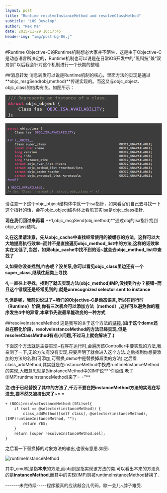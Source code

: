 ```yaml
---
layout: post
title: "Runtime resolveInstanceMethod and resolveClassMethod"
subtitle: "iOS Develop"
author: "Rex Ma"
date: 2015-11-29 16:17:45
header-img: "img/post-bg-06.j"
---
```

#Runtime
Objective-C的Runtime机制想必大家并不陌生，这是由于Objective-C是动态语言所决定的，Runtime机制也可以说是在日常iOS开发中的“黑科技”兼“双刃剑”.以后我会针对这个机制进行一个长期的整理.

##消息转发
消息转发可以说是Runtime机制的核心，里面方法的实现是通过**objc_msgSend(obj,method)**传递实现的。而这又与objc\_object、objc\_class的结构有关。如图所示：

![objc_object_struct](https://github.com/RexMa88/rexma88.github.com/blob/master/img/objc_object.png)

![objc_class_struct](https://github.com/RexMa88/rexma88.github.com/blob/master/img/objc_class.png)

请注意一下这个objc\_object结构体中就一个isa指针，如果看官们自己去寻找一下这个指针的话，会在objc\_object结构体上看见其实isa是objc\_class指针.

**现在我们回过来再看**
**1,objc_msgSend(obj,method)**通过obj的isa指针找到objc_class结构。

**2,在这里请注意，先从objc\_cache中查找经常使用的被缓存的方法，这样可以大大地提高执行效率~而并不是直接遍历objc\_method_list中的方法,这样的话效率实在太低了,当然，如果objc\_cache中找不到的话~就会去objc_method_list中查找了**

**3,如果你没查找到,咋办呢？没关系,你可以看见objc\_class里边还有一个super_class,继续往超类上寻找.**

**4,一直往上寻找，找到了就去实现方法(objc\_method)IMP,没找到咋办？报错~而且这个错误还是经常见到的,就是unrecognized selector sent to instance**

**5,但是呢，我前边说过了~咱们的Objective-C是动态语言,所以在运行时（Runtime）阶段,你有三次机会可以添加方法（method）,这样可以避免你的程序发生4中的异常,本章节先说最早能改变的一种方式**

##resolveInstanceMethod
这是我写的关于这个方法的[链接](https://github.com/RexMa88/runtime-addMethod),**(由于这个demo还处在孵化阶段，resolveInstanceMethod的方法已经实现,但是resolveClassMethod有点小问题,不过马上就会解决了.)**

下面这个方法就是主要实现~程序在运行时,会遍历该Controller中要实现的方法,我亲测了一下,无论方法有没有实现,只要声明了就会进入这个方法.之后找到你想要添加的方法的名称(可添加,可替换,demo中是替换掉超类的方法),之后看class_addMethod,其实就是在instanceMethod中换成runtimeInstanceMethod的实现,大概意思就是对instanceMethod中的IMP说**“你滚蛋,老子((IMP)runtimeInstanceMethod)来了= =”**

**注:由于已经替换了其中的方法了,千万不要在把instanceMethod方法的实现在写进去,要不然又被挤出来了~= =**

	+ (BOOL)resolveInstanceMethod:(SEL)sel{
    	if (sel == @selector(instanceMethod)) {
        	class_addMethod([self class], @selector(instanceMethod),(IMP)runtimeInstanceMethod, "");
        	return YES;
    	}
    	return [super resolveInstanceMethod:sel];
	}
	
之后看一下替换掉的对象方法的输出,也很有意思.如图:

![runtimeInstanceMethod](http://machaotest.oss-cn-beijing.aliyuncs.com/picture/resolveInstanceMethod.png)

其中_cmd就是指**本来**的方法,而obj则是指实现该方法的类.可以看出本来的方法真的是**instanceMethod**,而其中的实现(IMP)则被runtimeInstanceMethod替换了.

-------未完待续-----程序猿真的应该敲会儿代码，歇一会儿~脖子难受.